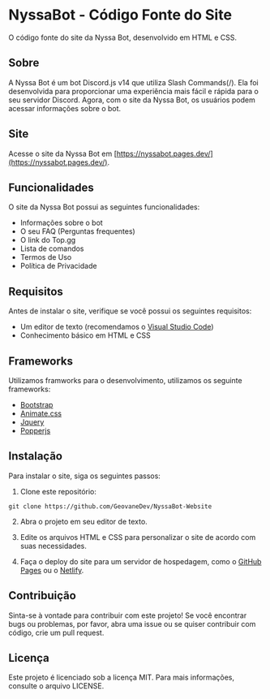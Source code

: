 # NyssaBot - Código Fonte do Site

O código fonte do site da Nyssa Bot, desenvolvido em HTML e CSS.

## Sobre

A Nyssa Bot é um bot Discord.js v14 que utiliza Slash Commands(/). Ela foi desenvolvida para proporcionar uma experiência mais fácil e rápida para o seu servidor Discord. Agora, com o site da Nyssa Bot, os usuários podem acessar informações sobre o bot.

## Site

Acesse o site da Nyssa Bot em [https://nyssabot.pages.dev/](https://nyssabot.pages.dev/).

## Funcionalidades

O site da Nyssa Bot possui as seguintes funcionalidades:

- Informações sobre o bot
- O seu FAQ (Perguntas frequentes)
- O link do Top.gg
- Lista de comandos
- Termos de Uso
- Política de Privacidade

## Requisitos

Antes de instalar o site, verifique se você possui os seguintes requisitos:

- Um editor de texto (recomendamos o [Visual Studio Code](https://code.visualstudio.com/))
- Conhecimento básico em HTML e CSS

## Frameworks

Utilizamos framworks para o desenvolvimento, utilizamos os seguinte frameworks:

- [Bootstrap](https://getbootstrap.com/)
- [Animate.css](https://animate.style/)
- [Jquery](https://jquery.com/)
- [Popperjs](https://popper.js.org/)

## Instalação

Para instalar o site, siga os seguintes passos:

1. Clone este repositório:
```
git clone https://github.com/GeovaneDev/NyssaBot-Website
```

2. Abra o projeto em seu editor de texto.

3. Edite os arquivos HTML e CSS para personalizar o site de acordo com suas necessidades.

4. Faça o deploy do site para um servidor de hospedagem, como o [GitHub Pages](https://pages.github.com/) ou o [Netlify](https://www.netlify.com/).

## Contribuição

Sinta-se à vontade para contribuir com este projeto! Se você encontrar bugs ou problemas, por favor, abra uma issue ou se quiser contribuir com código, crie um pull request.

## Licença

Este projeto é licenciado sob a licença MIT. Para mais informações, consulte o arquivo LICENSE.
